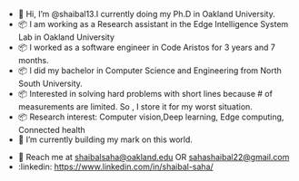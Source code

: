 - 👋 Hi, I’m @shaibal13.I currently doing my Ph.D in Oakland University.<br>
- :package: I am working as a Research assistant in the Edge Intelligence System Lab in Oakland University
- :package: I worked as a software engineer in Code Aristos for 3 years and 7 months.
- :package: I did my bachelor in Computer Science and Engineering from North South University.
- :package: Interested in solving hard problems with short lines because # of measurements are limited. So , I store it for my worst situation.
- :package: Research interest:  Computer vision,Deep learning, Edge computing, Connected health
- 🌱 I’m currently building my mark on this world. 
<!-- - 👀 I’m looking to collaborate on different medical related edge computing projects -->
- :email: Reach me at <email>shaibalsaha@oakland.edu </email> OR  <email>sahashaibal22@gmail.com </email>
- :linkedin: https://www.linkedin.com/in/shaibal-saha/


<!---
shaibal13/shaibal13 is a ✨ special ✨ repository because its `README.md` (this file) appears on your GitHub profile.
You can click the Preview link to take a look at your changes.
--->
